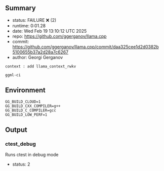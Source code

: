 ## Summary

- status:  FAILURE ❌ (2)
- runtime: 0:01.28
- date:    Wed Feb 19 13:10:12 UTC 2025
- repo:    https://github.com/ggerganov/llama.cpp
- commit:  https://github.com/ggerganov/llama.cpp/commit/daa325cee1d2d0382b5100655b37a2d28a7c6267
- author:  Georgi Gerganov
```
context : add llama_context_rwkv

ggml-ci
```

## Environment

```
GG_BUILD_CLOUD=1
GG_BUILD_CXX_COMPILER=g++
GG_BUILD_C_COMPILER=gcc
GG_BUILD_LOW_PERF=1
```

## Output

### ctest_debug

Runs ctest in debug mode
- status: 2
```

```

